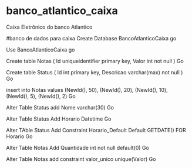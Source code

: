 # banco_atlantico_caixa
Caixa Eletrônico do banco Atlantico


#banco de dados para caixa
Create Database BancoAtlanticoCaixa
go

Use BancoAtlanticoCaixa
go

Create table Notas
(
Id uniqueidentifier primary key,
Valor int not null 
)
Go

Create table Status
(
Id int primary key,
Descricao varchar(max) not null
)
Go

insert into Notas values (NewId(), 50), (NewId(), 20), (NewId(), 10), (NewId(), 5), (NewId(), 2)
Go

Alter Table Status add Nome varchar(30)
Go

Alter Table Status Add Horario Datetime 
Go

Alter TAble Status Add Constraint Horario_Default Default GETDATE() FOR Horario
Go

Alter Table Notas Add Quantidade int not null default(0)
Go


Alter Table Notas add constraint valor_unico unique(Valor)
Go